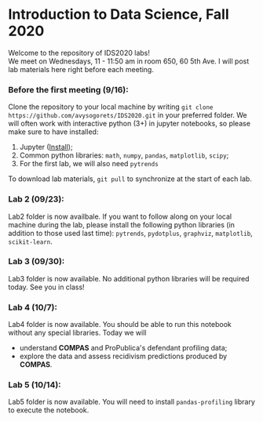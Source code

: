 # Introduction to Data Science, Fall 2020

Welcome to the repository of IDS2020 labs!  
We meet on Wednesdays, 11 - 11:50 am in room 650, 60 5th Ave.
I will post lab materials here right before each meeting.

### Before the first meeting (9/16):
Clone the repository to your local machine by writing ```git clone https://github.com/avysogorets/IDS2020.git``` in your preferred folder.
We will often work with interactive python (3+) in jupyter notebooks, so please make sure to have installed:
 1. Jupyter ([Install](https://jupyter.org/install));
 2. Common python libraries: ```math```, ```numpy```, ```pandas```, ```matplotlib```, ```scipy```;
 3. For the first lab, we will also need ```pytrends```
 

To download lab materials, ```git pull``` to synchronize at the start of each lab.

### Lab 2 (09/23):
Lab2 folder is now availbale. If you want to follow along on your local machine during the lab, please install the following python libraries (in addition to those used last time): ```pytrends```, ```pydotplus```, ```graphviz```, ```matplotlib```, ```scikit-learn```.

### Lab 3 (09/30):
Lab3 folder is now available. No additional python libraries will be required today. See you in class!

### Lab 4 (10/7):
Lab4 folder is now available. You should be able to run this notebook without any special libraries. Today we will
 - understand **COMPAS** and ProPublica's defendant profiling data;
 - explore the data and assess recidivism predictions produced by **COMPAS**.

### Lab 5 (10/14):
Lab5 folder is now available. You will need to install ```pandas-profiling``` library to execute the notebook.
